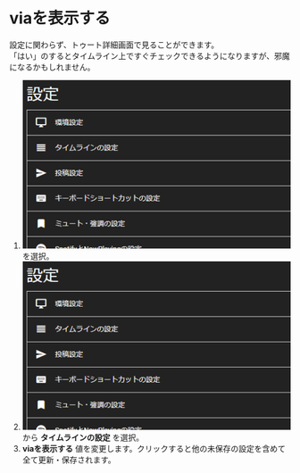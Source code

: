 # viaを表示する
設定に関わらず、トゥート詳細画面で見ることができます。   
「はい」のするとタイムライン上ですぐチェックできるようになりますが、邪魔になるかもしれません。  

1. ![settings1](/media/settings1.png)を選択。
1. ![settings2](/media/settings2.png)から __タイムラインの設定__ を選択。
1.  __viaを表示する__ 値を変更します。クリックすると他の未保存の設定を含めて全て更新・保存されます。

